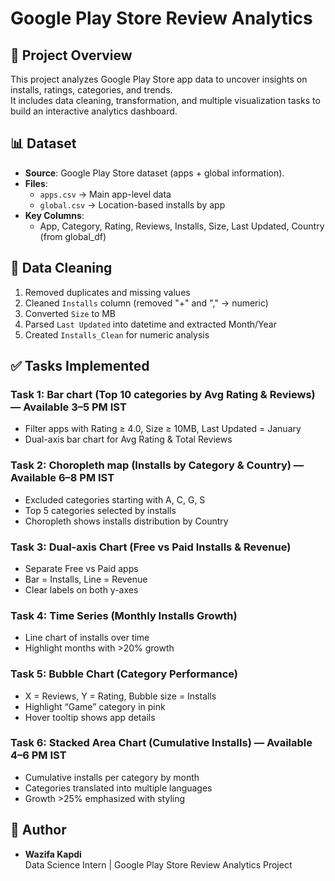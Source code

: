 # Google Play Store Review Analytics

## 📌 Project Overview
This project analyzes Google Play Store app data to uncover insights on installs, ratings, categories, and trends.  
It includes data cleaning, transformation, and multiple visualization tasks to build an interactive analytics dashboard.

## 📊 Dataset
- **Source**: Google Play Store dataset (apps + global information).
- **Files**:
  - `apps.csv` → Main app-level data
  - `global.csv` → Location-based installs by app
- **Key Columns**:
  - App, Category, Rating, Reviews, Installs, Size, Last Updated, Country (from global_df)

## 🧹 Data Cleaning
1. Removed duplicates and missing values
2. Cleaned `Installs` column (removed "+" and "," → numeric)
3. Converted `Size` to MB
4. Parsed `Last Updated` into datetime and extracted Month/Year
5. Created `Installs_Clean` for numeric analysis

## ✅ Tasks Implemented
### Task 1: Bar chart (Top 10 categories by Avg Rating & Reviews) — Available 3–5 PM IST
- Filter apps with Rating ≥ 4.0, Size ≥ 10MB, Last Updated = January
- Dual-axis bar chart for Avg Rating & Total Reviews

### Task 2: Choropleth map (Installs by Category & Country) — Available 6–8 PM IST
- Excluded categories starting with A, C, G, S
- Top 5 categories selected by installs
- Choropleth shows installs distribution by Country

### Task 3: Dual-axis Chart (Free vs Paid Installs & Revenue)
- Separate Free vs Paid apps
- Bar = Installs, Line = Revenue
- Clear labels on both y-axes

### Task 4: Time Series (Monthly Installs Growth)
- Line chart of installs over time
- Highlight months with >20% growth

### Task 5: Bubble Chart (Category Performance)
- X = Reviews, Y = Rating, Bubble size = Installs
- Highlight “Game” category in pink
- Hover tooltip shows app details

### Task 6: Stacked Area Chart (Cumulative Installs) — Available 4–6 PM IST
- Cumulative installs per category by month
- Categories translated into multiple languages
- Growth >25% emphasized with styling

## 🔖 Author
- **Wazifa Kapdi**  
Data Science Intern | Google Play Store Review Analytics Project
